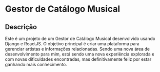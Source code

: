 <h1>Gestor de Catálogo Musical</h1>
<h2>Descrição</h2>

Este é um projeto de um Gestor de Catálogo Musical desenvolvido usando Django e ReactJS. O objetivo principal é criar uma plataforma para gerenciar artistas e informações relacionadas.
Sendo uma nova área de desenvolvimento para mim, está sendo uma nova experiência explorada e com novas dificuldades encontradas, mas definitivamente feliz por estar ganhando mais conhecimento.

